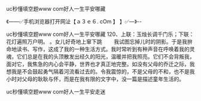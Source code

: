 uc秒懂填空题www com好人一生平安哪藏

《——✅手机浏览器打开网沚【ａ３ｅ６. cOm 】 】✅—》--

uc秒懂填空题www com好人一生平安哪藏	120、上联：玉烛长调千门乐；下联：花灯遍照万户明。
。女儿好奇地上窜下跳
　　我试图忘掉儿时的阴影。于是我拚命地读书、写作，这成了我的一种生活方式。我时常听到有种声音在呼唤着我的灵魂，它们总是在我的头顶散发出经久的阳光，温暖并把我照亮。它们不会背叛我，面对它，我焦急的内心会平静，世界也才真正地完整。如没有父母的乔迁之际，我想我是不会鼓起勇气隔着河流看过去的。令我震惊的，不是父母的不和，也不是我小时对父母的耿耿与怀，而是在我有限的文字中，没一篇是描述童年生活的。





uc秒懂填空题www com好人一生平安走迷
